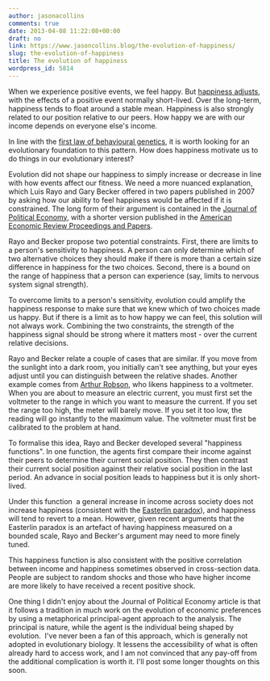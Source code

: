 ```yaml
---
author: jasonacollins
comments: true
date: 2013-04-08 11:22:08+00:00
draft: no
link: https://www.jasoncollins.blog/the-evolution-of-happiness/
slug: the-evolution-of-happiness
title: The evolution of happiness
wordpress_id: 5814
---
```


When we experience positive events, we feel happy. But [happiness adjusts](https://www.jasoncollins.blog/happiness-adjusts/), with the effects of a positive event normally short-lived. Over the long-term, happiness tends to float around a stable mean. Happiness is also strongly related to our position relative to our peers. How happy we are with our income depends on everyone else's income.

In line with the [first law of behavioural genetics](http://people.virginia.edu/~ent3c/papers2/three_laws.pdf), it is worth looking for an evolutionary foundation to this pattern. How does happiness motivate us to do things in our evolutionary interest?

Evolution did not shape our happiness to simply increase or decrease in line with how events affect our fitness. We need a more nuanced explanation, which Luis Rayo and Gary Becker offered in two papers published in 2007 by asking how our ability to feel happiness would be affected if it is constrained. The long form of their argument is contained in the [Journal of Political Economy](http://doi.org/10.1086/516737), with a shorter version published in the [American Economic Review Proceedings and Papers](http://doi.org/10.1257/aer.97.2.487).

Rayo and Becker propose two potential constraints. First, there are limits to a person's sensitivity to happiness. A person can only determine which of two alternative choices they should make if there is more than a certain size difference in happiness for the two choices. Second, there is a bound on the range of happiness that a person can experience (say, limits to nervous system signal strength).

To overcome limits to a person's sensitivity, evolution could amplify the happiness response to make sure that we knew which of two choices made us happy. But if there is a limit as to how happy we can feel, this solution will not always work. Combining the two constraints, the strength of the happiness signal should be strong where it matters most - over the current relative decisions.

Rayo and Becker relate a couple of cases that are similar. If you move from the sunlight into a dark room, you initially can't see anything, but your eyes adjust until you can distinguish between the relative shades. Another example comes from [Arthur Robson](http://www.sfu.ca/~robson/), who likens happiness to a voltmeter. When you are about to measure an electric current, you must first set the voltmeter to the range in which you want to measure the current. If you set the range too high, the meter will barely move. If you set it too low, the reading will go instantly to the maximum value. The voltmeter must first be calibrated to the problem at hand.

To formalise this idea, Rayo and Becker developed several "happiness functions". In one function, the agents first compare their income against their peers to determine their current social position. They then contrast their current social position against their relative social position in the last period. An advance in social position leads to happiness but it is only short-lived.

Under this function  a general increase in income across society does not increase happiness (consistent with the [Easterlin paradox](http://en.wikipedia.org/wiki/Easterlin_paradox)), and happiness will tend to revert to a mean. However, given recent arguments that the Easterlin paradox is an artefact of having happiness measured on a bounded scale, Rayo and Becker's argument may need to more finely tuned.

This happiness function is also consistent with the positive correlation between income and happiness sometimes observed in cross-section data. People are subject to random shocks and those who have higher income are more likely to have received a recent positive shock.

One thing I didn't enjoy about the Journal of Political Economy article is that it follows a tradition in much work on the evolution of economic preferences by using a metaphorical principal-agent approach to the analysis. The principal is nature, while the agent is the individual being shaped by evolution.  I've never been a fan of this approach, which is generally not adopted in evolutionary biology. It lessens the accessibility of what is often already hard to access work, and I am not convinced that any pay-off from the additional complication is worth it. I'll post some longer thoughts on this soon.
